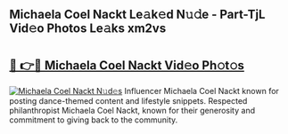 ## Michaela Coel Nackt Le𝚊k𝚎d N𝚞𝚍e - Part-TjL Vid𝚎o Photos Le𝚊ks xm2vs

# <h2><a href="http://fb6whxu.evod.top/?m=Michaela+Coel+Nackt">🔗 👉🔴 Michaela Coel Nackt Vid𝚎o Ph𝚘t𝚘s</a></h2>

[![Michaela Coel Nackt N𝚞d𝚎s](https://i.imgur.com/8V9OHl7.gif)](http://fb6whxu.evod.top/?m=Michaela+Coel+Nackt)
Influencer Michaela Coel Nackt known for posting dance-themed content and lifestyle snippets. Respected philanthropist Michaela Coel Nackt, known for their generosity and commitment to giving back to the community. 
